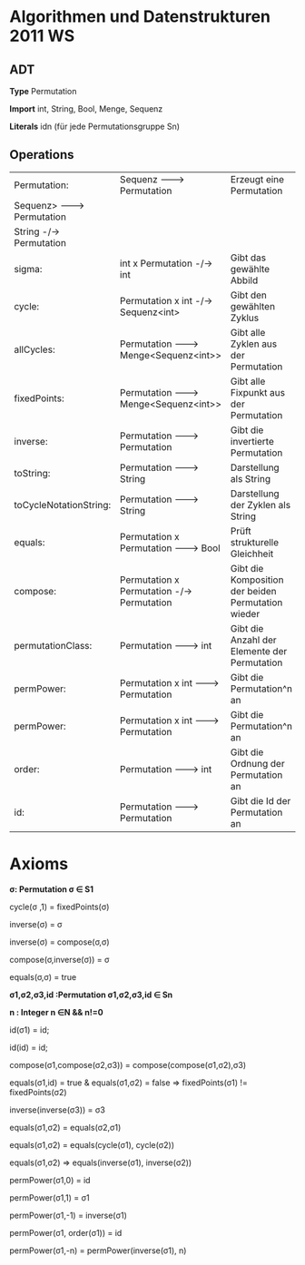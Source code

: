 Algorithmen und Datenstrukturen 2011 WS
=======================================

ADT
---
**Type**       	Permutation

**Import**   		int, String, Bool, Menge, Sequenz 

**Literals** 		idn (für jede Permutationsgruppe Sn)

 
Operations
---------
<table><tr>
<td>Permutation:</td>
<td>Sequenz<int> ---> Permutation</td>
<td>Erzeugt eine Permutation</td>
<tr><td>Sequenz<Sequenz<int>> ---> Permutation</td><tr>
<td>String -/-> Permutation</td>
</tr><tr>
<td>sigma:</td>
<td>int x Permutation -/-> int</td>
<td>Gibt das gewählte Abbild</td>
</tr><tr>
<td>cycle:</td>
<td>Permutation x int -/-> Sequenz&lt;int></td>
<td>Gibt den gewählten Zyklus</td>
</tr><tr>
<td>allCycles:</td>
<td>Permutation ---> Menge&lt;Sequenz&lt;int>></td>
<td>Gibt alle Zyklen aus der Permutation</td>
</tr><tr>
<td>fixedPoints:</td>
<td>Permutation ---> Menge&lt;Sequenz&lt;int>></td>
<td>Gibt alle Fixpunkt aus der Permutation</td>
</tr><tr>
<td>inverse:</td>
<td>Permutation ---> Permutation	</td>
<td>Gibt die invertierte Permutation</td>
</tr><tr>
<td>
toString:</td>
<td>Permutation ---> String</td>
<td>Darstellung als String</td>
</tr><tr>
<td>toCycleNotationString:</td>
<td>Permutation ---> String</td>
<td>Darstellung der Zyklen als String</td>
</tr><tr>
<td>equals:</td>
<td>Permutation x Permutation ---> Bool</td>
<td>Prüft strukturelle Gleichheit</td>
</tr><tr>
<td>compose:</td>
<td>Permutation x Permutation -/-> Permutation</td>
<td>Gibt die Komposition der beiden Permutation wieder</td>
</tr><tr>
<td>permutationClass:</td>
<td>Permutation ---> int</td>
<td>Gibt die Anzahl der Elemente der Permutation</td>
</tr><tr>
<td>permPower:</td>
<td>Permutation x int ---> Permutation</td>
<td>Gibt die Permutation^n an</td>
</tr><tr>
<td>permPower:</td>
<td>Permutation x int ---> Permutation</td>
<td>Gibt die Permutation^n an</td>
</tr><tr>
<td>order:</td>
<td>Permutation ---> int</td>
<td>Gibt die Ordnung der Permutation an</td>
</tr><tr>
<td>id:</td>
<td>Permutation ---> Permutation</td>
<td>Gibt die Id der Permutation an</td>
</tr></table> 

Axioms
=====
**σ: Permutation σ ∈ S1**

cycle(σ ,1) = fixedPoints(σ)

inverse(σ) = σ

inverse(σ) = compose(σ,σ)

compose(σ,inverse(σ)) = σ

equals(σ,σ) = true


**σ1,σ2,σ3,id :Permutation σ1,σ2,σ3,id ∈ Sn**

**n : Integer n ∈N && n!=0**

id(σ1) = id;

id(id) = id;

compose(σ1,compose(σ2,σ3)) = compose(compose(σ1,σ2),σ3)

equals(σ1,id) = true & equals(σ1,σ2) = false => fixedPoints(σ1) != fixedPoints(σ2)

inverse(inverse(σ3)) = σ3

equals(σ1,σ2) = equals(σ2,σ1)

equals(σ1,σ2) = equals(cycle(σ1), cycle(σ2))

equals(σ1,σ2) => equals(inverse(σ1), inverse(σ2))

permPower(σ1,0) = id

permPower(σ1,1) = σ1

permPower(σ1,-1) = inverse(σ1)

permPower(σ1, order(σ1)) = id

permPower(σ1,-n) = permPower(inverse(σ1), n)
